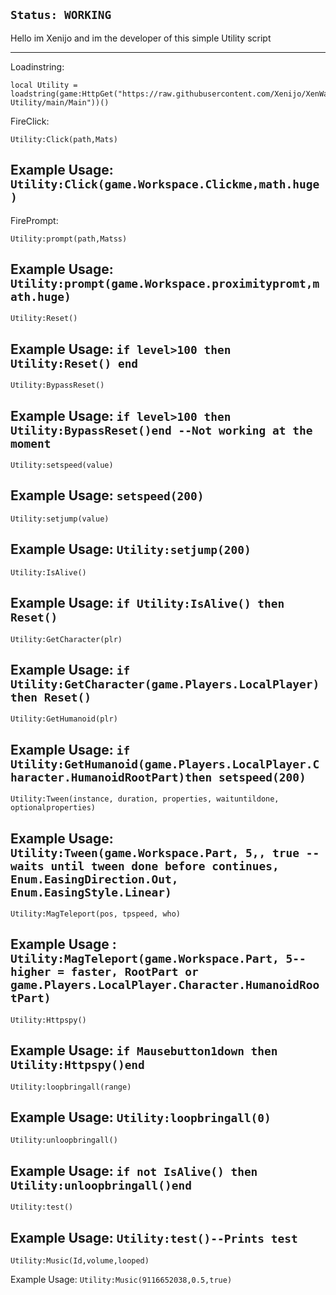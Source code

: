 ```Status: WORKING```
---------
Hello im Xenijo and im the developer of this simple Utility script 


------
Loadinstring:
```
local Utility = loadstring(game:HttpGet("https://raw.githubusercontent.com/Xenijo/XenWare-Utility/main/Main"))()
```

FireClick: 
```
Utility:Click(path,Mats)
```
Example Usage:
```Utility:Click(game.Workspace.Clickme,math.huge)```
-------------
FirePrompt:
```
Utility:prompt(path,Matss)
```
Example Usage:
```Utility:prompt(game.Workspace.proximitypromt,math.huge)```
--------
```
Utility:Reset()
```
Example Usage: ```if level>100 then Utility:Reset() end```
------------
```
Utility:BypassReset()
```
Example Usage: ```if level>100 then Utility:BypassReset()end --Not working at the moment```
----
```
Utility:setspeed(value)
```
Example Usage: ```setspeed(200)```
---------
```
Utility:setjump(value)
```
Example Usage: ```Utility:setjump(200)```
--------
```
Utility:IsAlive()
```
Example Usage: ```if Utility:IsAlive() then Reset()```
---------
```
Utility:GetCharacter(plr)
```
Example Usage: ```if Utility:GetCharacter(game.Players.LocalPlayer)then Reset()```
------
```
Utility:GetHumanoid(plr)
```
Example Usage: ```if Utility:GetHumanoid(game.Players.LocalPlayer.Character.HumanoidRootPart)then setspeed(200)```
--------
```
Utility:Tween(instance, duration, properties, waituntildone, optionalproperties)
```
Example Usage: ```Utility:Tween(game.Workspace.Part, 5,, true --waits until tween done before continues, Enum.EasingDirection.Out, Enum.EasingStyle.Linear)```
-----
```
Utility:MagTeleport(pos, tpspeed, who)
```
Example Usage : ```Utility:MagTeleport(game.Workspace.Part, 5--higher = faster, RootPart or game.Players.LocalPlayer.Character.HumanoidRootPart)```
-------
```
Utility:Httpspy()
```
Example Usage: ```if Mausebutton1down then Utility:Httpspy()end```
-----------
```
Utility:loopbringall(range)
```
Example Usage: ```Utility:loopbringall(0)```
----------
```
Utility:unloopbringall()
```
Example Usage: ```if not IsAlive() then Utility:unloopbringall()end ```
--------
```
Utility:test()
```
Example Usage: ```Utility:test()--Prints test```
--------
```
Utility:Music(Id,volume,looped)
```
Example Usage: ```Utility:Music(9116652038,0.5,true)```
